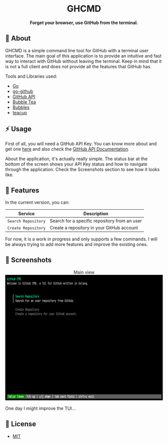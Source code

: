 <div align="center">

# GHCMD

**Forget your browser, use GitHub from the terminal.**

<!-- [About](#about) •
[Usage](#usage) •
[Screenshots](#screenshots) -->

</div>

## :pushpin: About

GHCMD is a simple command line tool for GitHub with a terminal user interface. The main goal of this application is to provide an intuitive and fast way to interact with GitHub without leaving the terminal. Keep in mind that it is not a full client and does not provide all the features that GitHub has.

Tools and Libraries used:

- [Go](https://go.dev/)
- [go-github](https://github.com/google/go-github)
- [GitHub API](https://developer.github.com/v3/)
- [Bubble Tea](https://github.com/charmbracelet/bubbletea)
- [Bubbles](https://github.com/charmbracelet/bubbles)
- [teacup](https://github.com/mistakenelf/teacup)

## :zap: Usage

First of all, you will need a GitHub API Key. You can know more about and get one [here](https://docs.github.com/en/authentication/keeping-your-account-and-data-secure/managing-your-personal-access-tokens#creating-a-personal-access-token-classic) and also check the [GitHub API Documentation](https://developer.github.com/v3/).

About the application, it's actually really simple. The status bar at the bottom of the screen shows your API Key status and how to navigate through the application. Check the Screenshots section to see how it looks like.

## :dart: Features

In the current version, you can:

| Service             | Description                                   |
| ------------------- | --------------------------------------------- |
| `Search Repository` | Search for a specific repository from an user |
| `Create Repository` | Create a repository in your GitHub account    |

For now, it is a work in progress and only supports a few commands. I will be always trying to add more features and improve the existing ones.

## :camera_flash: Screenshots

<div align="center">
    Main view</br>
    <img src="/docs/main.png" alt="Main view" width=700 height=400>
</div>

One day I might improve the TUI...

## :page_facing_up: License

- [MIT](https://raw.githubusercontent.com/luisedmc/ghcmd/master/LICENSE)
